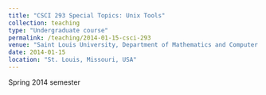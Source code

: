 ```yaml
---
title: "CSCI 293 Special Topics: Unix Tools"
collection: teaching
type: "Undergraduate course"
permalink: /teaching/2014-01-15-csci-293
venue: "Saint Louis University, Department of Mathematics and Computer Science"
date: 2014-01-15
location: "St. Louis, Missouri, USA"
---
```


Spring 2014 semester
